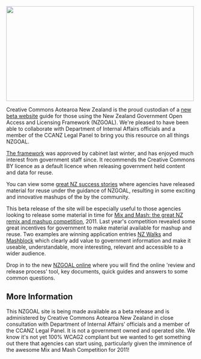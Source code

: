 <html><body><a href="http://creativecommons.org.nz/wp-content/uploads/2011/06/nzgoalsitescreenshot.jpg"><img class="size-full wp-image-830" title="nzgoalsitescreenshot" src="http://creativecommons.org.nz/wp-content/uploads/2011/06/nzgoalsitescreenshot.jpg" alt="" width="500" height="252"></a>



Creative Commons Aotearoa New Zealand is the proud custodian of a <a href="http://nzgoal.info/" target="_self">new beta website</a> guide for those using the New Zealand Government Open Access and Licensing Framework (NZGOAL). We're pleased to have been able to collaborate with Department of Internal Affairs officials and a member of the CCANZ Legal Panel to bring you this resource on all things NZGOAL.



<a href="http://ict.govt.nz/programme/opening-government-data-and-information/nzgoal/read-nzgoal" target="_self">The framework</a> was approved by cabinet last winter, and has enjoyed much interest from government staff since. It recommends the Creative Commons BY licence as a default licence when releasing government held content and data for reuse.



You can view some <a href="http://opendatastories.org/" target="_self">great NZ success stories</a> where agencies have released material for reuse under the guidance of NZGOAL, resulting in some exciting and innovative mashups of the by the community.



This beta release of the site will be especially useful to those agencies looking to release some material in time for <a href="http://www.mixandmash.org.nz/" target="_self">Mix and Mash: the great NZ remix and mashup competition</a>, 2011. Last year's competition revealed some great incentives for government to make material available for mashup and reuse. Two examples are winning application entries <a href="http://nzwalksinfo.co.nz/" target="_self">NZ Walks</a> and <a href="http://www.mashblock.co.nz/%20" target="_self">Mashblock</a> which clearly add value to government information and make it useable, understandable, more interesting, relevant and accessible to a wider audience.



Drop in to the new <a href="http://nzgoal.info/" target="_self">NZGOAL online</a> where you will find the online 'review and release process' tool, key documents, quick guides and answers to some common questions.

<h2>More Information</h2>

This NZGOAL site is being made available as a beta release and is administered by Creative Commons Aotearoa New Zealand in close consultation with Department of Internal Affairs’ officials and a member of the CCANZ Legal Panel. It is not a government owned and operated site. We know it's not yet 100% WCAG2 compliant but we wanted to get something out there that agencies can start using, particularly given the imminence of the awesome Mix and Mash Competition for 2011!</body></html>